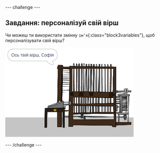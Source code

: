 \--- challenge \---

## Завдання: персоналізуй свій вірш

Чи можеш ти використати змінну `ім’я`{:class="block3variables"}, щоб персоналізувати свій вірш?

![знімок екрана](images/poetry-name-comp.png)

\--- /challenge \---